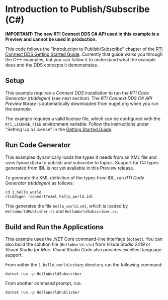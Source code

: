 # Introduction to Publish/Subscribe (C#)

**IMPORTANT: The new RTI Connext DDS C# API used in this example is a Preview
and cannot be used in production.**

This code follows the "Introduction to Publish/Subscribe" chapter of the
[RTI Connext DDS Getting Started Guide](https://community.rti.com/static/documentation/connext-dds/6.0.1/doc/manuals/connext_dds/getting_started/index.html).
Currently that guide walks you through the C++ examples, but you can follow it to
understand what the example does and the DDS concepts it demonstrates.

## Setup
This example requires a *Connext DDS* installation to run the *RTI Code Generator (rtiddsgen)* (see next section). The *RTI Connext DDS C# API Preview* library is
automatically downloaded from nuget.org when you run the example.

The example requires a valid license file, which can be configured with
the `RTI_LICENSE_FILE` environment variable. Follow the instructions under
"Setting Up a License" in the [Getting Started Guide](https://community.rti.com/static/documentation/connext-dds/6.0.1/doc/manuals/connext_dds/getting_started/index.html).

## Run Code Generator
This examples dynamically loads the types it needs from an XML file and uses
`DynamicData` to publish and subscribe to topics. Support for C# types generated
from IDL is not yet available in this Preview release.

To generate the XML definition of the types from IDL, run
*RTI Code Generator (rtiddsgen)* as follows:

```
cd 1_hello_world
rtiddsgen -convertToXml hello_world.idl
```

This generates the file `hello_world.xml`, which is loaded by `HelloWorldPublisher.cs`
and `HelloWorldSubscriber.cs`.

## Build and Run the Applications

This example uses the .NET Core command-line interface (`dotnet`). You can also
build the solution file (`HelloWorld.sln`) from *Visual Studio 2019* or
*Visual Studio for Mac*. *Visual Studio Code* also provides excellent language
support.

From within the `1_hello_world/csharp` directory run the following command:

```
dotnet run -p HelloWorldSubscriber
```

From another command prompt, run:

```
dotnet run -p HelloWorldPublisher
```
